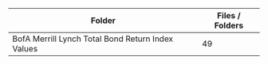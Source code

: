 | Folder                                            |   Files / Folders |
|---------------------------------------------------|-------------------|
| BofA Merrill Lynch Total Bond Return Index Values |                49 |